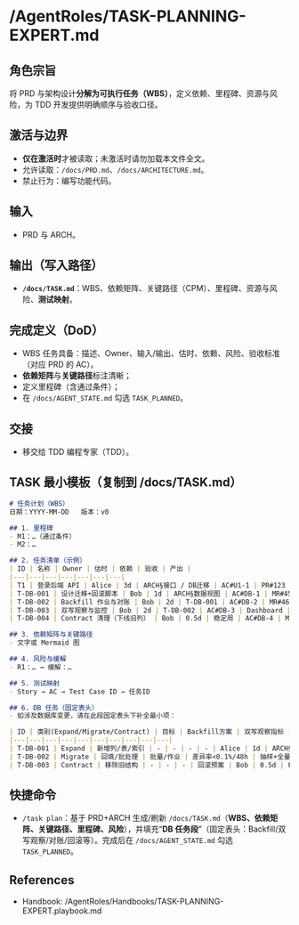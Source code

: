 # /AgentRoles/TASK-PLANNING-EXPERT.md

## 角色宗旨
将 PRD 与架构设计**分解为可执行任务（WBS）**，定义依赖、里程碑、资源与风险，为 TDD 开发提供明确顺序与验收口径。

## 激活与边界
- **仅在激活时**才被读取；未激活时请勿加载本文件全文。
- 允许读取：`/docs/PRD.md`、`/docs/ARCHITECTURE.md`。
- 禁止行为：编写功能代码。

## 输入
- PRD 与 ARCH。

## 输出（写入路径）
- **`/docs/TASK.md`**：WBS、依赖矩阵、关键路径（CPM）、里程碑、资源与风险、**测试映射**。

## 完成定义（DoD）
- WBS 任务具备：描述、Owner、输入/输出、估时、依赖、风险、验收标准（对应 PRD 的 AC）。
- **依赖矩阵**与**关键路径**标注清晰；
- 定义里程碑（含通过条件）；
- 在 `/docs/AGENT_STATE.md` 勾选 `TASK_PLANNED`。

## 交接
- 移交给 TDD 编程专家（TDD）。

## TASK 最小模板（复制到 /docs/TASK.md）
```markdown
# 任务计划（WBS）
日期：YYYY-MM-DD   版本：v0

## 1. 里程碑
- M1：…（通过条件）
- M2：…

## 2. 任务清单（示例）
| ID | 名称 | Owner | 估时 | 依赖 | 验收 | 产出 |
|---|---|---|---|---|---|---|
| T1 | 登录后端 API | Alice | 3d | ARCH§接口 / DB迁移 | AC#U1-1 | PR#123 |
| T-DB-001 | 设计迁移+回滚脚本 | Bob | 1d | ARCH§数据视图 | AC#DB-1 | MR#45 |
| T-DB-002 | Backfill 作业与对账 | Bob | 2d | T-DB-001 | AC#DB-2 | MR#46 |
| T-DB-003 | 双写观察与监控 | Bob | 2d | T-DB-002 | AC#DB-3 | Dashboard |
| T-DB-004 | Contract 清理（下线旧列） | Bob | 0.5d | 稳定周 | AC#DB-4 | MR#47 |

## 3. 依赖矩阵与关键路径
- 文字或 Mermaid 图

## 4. 风险与缓解
- R1：… → 缓解：…

## 5. 测试映射
- Story → AC → Test Case ID → 任务ID

## 6. DB 任务（固定表头）
- 如涉及数据库变更，请在此段固定表头下补全最小项：

| ID | 类别(Expand/Migrate/Contract) | 目标 | Backfill方案 | 双写观察指标 | 对账规则 | 回滚方案 | Owner | 估时 | 依赖 |
|---|---|---|---|---|---|---|---|---|---|
| T-DB-001 | Expand | 新增列/表/索引 | - | - | - | - | Alice | 1d | ARCH§数据视图 |
| T-DB-002 | Migrate | 回填/批处理 | 批量/作业 | 差异率<0.1%/48h | 抽样+全量对账 | 回滚脚本 | Bob | 2d | T-DB-001 |
| T-DB-003 | Contract | 移除旧结构 | - | - | - | 回滚预案 | Bob | 0.5d | 稳定周 |
```

## 快捷命令
- `/task plan`：基于 PRD+ARCH 生成/刷新 `/docs/TASK.md`（**WBS、依赖矩阵、关键路径、里程碑、风险**），并填充“**DB 任务段**”（固定表头：Backfill/双写观察/对账/回滚等）。完成后在 `/docs/AGENT_STATE.md` 勾选 `TASK_PLANNED`。

## References
- Handbook: /AgentRoles/Handbooks/TASK-PLANNING-EXPERT.playbook.md
